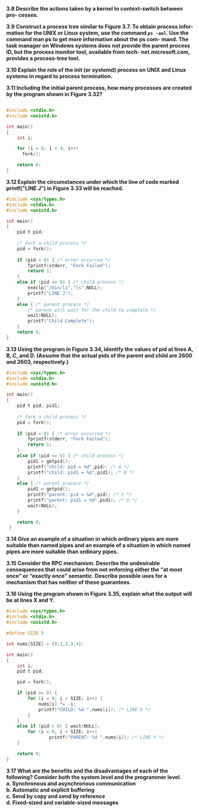 **3.8 Describe the actions taken by a kernel to context-switch between pro- cesses.**  

**3.9 Construct a process tree similar to Figure 3.7. To obtain process infor- mation for the UNIX or Linux system, use the command `ps -ael`. Use the command man ps to get more information about the ps com- mand. The task manager on Windows systems does not provide the parent process ID, but the process monitor tool, available from tech- net.microsoft.com, provides a process-tree tool.**  

**3.10 Explain the role of the init (or systemd) process on UNIX and Linux systems in regard to process termination.**  

**3.11 Including the initial parent process, how many processes are created by the program shown in Figure 3.32?**  
```C

#include <stdio.h> 
#include <unistd.h>

int main()
{
    int i;

    for (i = 0; i < 4; i++)
      fork();

    return 0;
}
```  


**3.12 Explain the circumstances under which the line of code marked printf("LINE J") in Figure 3.33 will be reached.**  
```C
#include <sys/types.h> 
#include <stdio.h> 
#include <unistd.h>

int main()
{
    pid t pid;
    
    /* fork a child process */
    pid = fork();
    
    if (pid < 0) { /* error occurred */ 
        fprintf(stderr, "Fork Failed"); 
        return 1;
    }
    else if (pid == 0) { /* child process */
        execlp("/bin/ls","ls",NULL);
        printf("LINE J");
    }
    else { /* parent process */
        /* parent will wait for the child to complete */
        wait(NULL);
        printf("Child Complete");
    }
    return 0;
}
```  

**3.13 Using the program in Figure 3.34, identify the values of pid at lines A, B, C, and D. (Assume that the actual pids of the parent and child are 2600 and 2603, respectively.)**  
```C
#include <sys/types.h> 
#include <stdio.h> 
#include <unistd.h>

int main()
{
    pid t pid, pid1;
    
    /* fork a child process */
    pid = fork();
    
    if (pid < 0) { /* error occurred */ 
        fprintf(stderr, "Fork Failed"); 
        return 1;
    }
    else if (pid == 0) { /* child process */
        pid1 = getpid();
        printf("child: pid = %d",pid); /* A */
        printf("child: pid1 = %d",pid1); /* B */
    }
    else { /* parent process */
        pid1 = getpid();
        printf("parent: pid = %d",pid); /* C */
        printf("parent: pid1 = %d",pid1); /* D */
        wait(NULL);
    }

    return 0;
 }
```

**3.14 Give an example of a situation in which ordinary pipes are more suitable than named pipes and an example of a situation in which named pipes are more suitable than ordinary pipes.**  

**3.15 Consider the RPC mechanism. Describe the undesirable consequences that could arise from not enforcing either the “at most once” or “exactly once” semantic. Describe possible uses for a mechanism that has neither of these guarantees.**  

**3.16 Using the program shown in Figure 3.35, explain what the output will be at lines X and Y.**  
```C
#include <sys/types.h> 
#include <stdio.h> 
#include <unistd.h>

#define SIZE 5

int nums[SIZE] = {0,1,2,3,4};

int main()
{
    int i;
    pid t pid;

    pid = fork();

    if (pid == 0) {
        for (i = 0; i < SIZE; i++) {
            nums[i] *= -i;
            printf("CHILD: %d ",nums[i]); /* LINE X */
        } 
    }
    else if (pid > 0) { wait(NULL);
        for (i = 0; i < SIZE; i++)
                printf("PARENT: %d ",nums[i]); /* LINE Y */
    }

    return 0;
}
```  

**3.17 What are the benefits and the disadvantages of each of the following? Consider both the system level and the programmer level.**  
**a. Synchronous and asynchronous communication**  
**b. Automatic and explicit buffering**  
**c. Send by copy and send by reference**  
**d. Fixed-sized and variable-sized messages**  